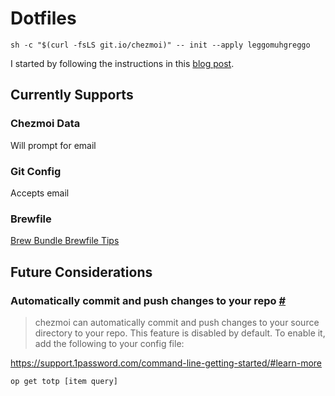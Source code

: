# Dotfiles

```
sh -c "$(curl -fsLS git.io/chezmoi)" -- init --apply leggomuhgreggo
```

I started by following the instructions in this [blog post](https://www.moncefbelyamani.com/automating-the-setup-of-a-new-mac-with-all-your-apps-preferences-and-development-tools/).

## Currently Supports

### Chezmoi Data

Will prompt for email

### Git Config

Accepts email

### Brewfile

[Brew Bundle Brewfile Tips](https://gist.github.com/ChristopherA/a579274536aab36ea9966f301ff14f3f)

## Future Considerations

### Automatically commit and push changes to your repo [#](https://www.chezmoi.io/docs/how-to/#automatically-commit-and-push-changes-to-your-repo)

> chezmoi can automatically commit and push changes to your source directory to your repo. This feature is disabled by default. To enable it, add the following to your config file:

<!--
TODO:

- setup node
- ssh
- aliases
- VSCode
- macOS


Global Node Modules
- @nrwl/cli
- bower
- eas-cli
- eas-cli-local-build-plugin
- expo-cli
- newman
- serve
- typescript
- vercel

Aliases
https://github.com/renemarc/dotfiles/blob/master/dot_bash_aliases

macos
https://github.com/twpayne/dotfiles/blob/master/run_once_after_90-configure-darwin.sh.tmpl
https://github.com/mathiasbynens/dotfiles/blob/main/.macos
https://github.com/paulmillr/dotfiles/blob/master/etc/macos-settings.sh




# Reference Implementations
https://github.com/renemarc/dotfiles
https://github.com/mathiasbynens/dotfiles
https://github.com/twpayne/dotfiles/
https://github.com/Amar1729/dotfiles

# Apps to try
https://github.com/asdf-vm/asdf
https://github.com/koekeishiya/yabai



-->

https://support.1password.com/command-line-getting-started/#learn-more

```
op get totp [item query]



```
